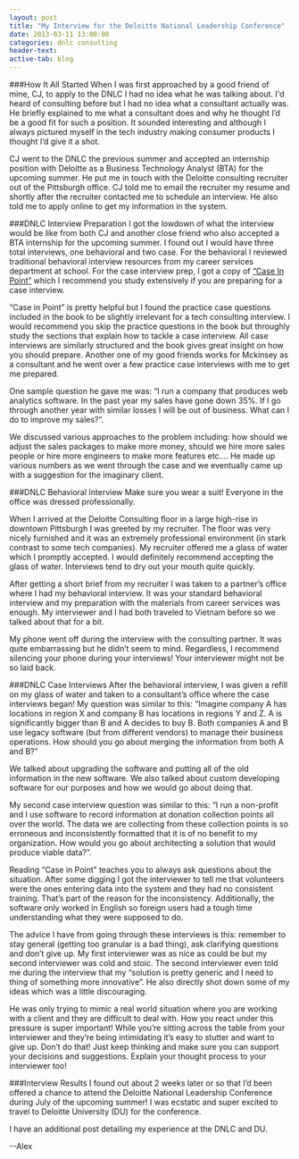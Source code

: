 ```yaml
---
layout: post
title: "My Interview for the Deloitte National Leadership Conference"
date: 2013-03-11 13:00:00
categories: dnlc consulting
header-text:
active-tab: blog
---
```


###How It All Started
When I was first approached by a good friend of mine, CJ, to apply to the DNLC I had no idea what he was talking about. I'd heard of consulting before but I had no idea what a consultant actually was. He briefly explained to me what a consultant does and why he thought I’d be a good fit for such a position. It sounded interesting and although I always pictured myself in the tech industry making consumer products I thought I’d give it a shot.

CJ went to the DNLC the previous summer and accepted an internship position with Deloitte as a Business Technology Analyst (BTA) for the upcoming summer. He put me in touch with the Deloitte consulting recruiter out of the Pittsburgh office. CJ told me to email the recruiter my resume and shortly after the recruiter contacted me to schedule an interview. He also told me to apply online to get my information in the system.

###DNLC Interview Preparation
I got the lowdown of what the interview would be like from both CJ and another close friend who also accepted a BTA internship for the upcoming summer. I found out I would have three total interviews, one behavioral and two case. For the behavioral I reviewed traditional behavioral interview resources from my career services department at school. For the case interview prep, I got a copy of [“Case In Point”](http://www.amazon.com/Case-Point-Complete-Interview-Preparation/dp/0971015864) which I recommend you study extensively if you are preparing for a case interview.

“Case in Point” is pretty helpful but I found the practice case questions included in the book to be slightly irrelevant for a tech consulting interview. I would recommend you skip the practice questions in the book but throughly study the sections that explain how to tackle a case interview. All case interviews are similarly structured and the book gives great insight on how you should prepare. Another one of my good friends works for Mckinsey as a consultant and he went over a few practice case interviews with me to get me prepared.

One sample question he gave me was: “I run a company that produces web analytics software. In the past year my sales have gone down 35%. If I go through another year with similar losses I will be out of business. What can I do to improve my sales?”.

We discussed various approaches to the problem including: how should we adjust the sales packages to make more money, should we hire more sales people or hire more engineers to make more features etc…. He made up various numbers as we went through the case and we eventually came up with a suggestion for the imaginary client.

###DNLC Behavioral Interview
Make sure you wear a suit! Everyone in the office was dressed professionally.

When I arrived at the Deloitte Consulting floor in a large high-rise in downtown Pittsburgh I was greeted by my recruiter. The floor was very nicely furnished and it was an extremely professional environment (in stark contrast to some tech companies). My recruiter offered me a glass of water which I promptly accepted. I would definitely recommend accepting the glass of water. Interviews tend to dry out your mouth quite quickly.

After getting a short brief from my recruiter I was taken to a partner’s office where I had my behavioral interview. It was your standard behavioral interview and my preparation with the materials from career services was enough. My interviewer and I had both traveled to Vietnam before so we talked about that for a bit.

My phone went off during the interview with the consulting partner. It was quite embarrassing but he didn’t seem to mind. Regardless, I recommend silencing your phone during your interviews! Your interviewer might not be so laid back.

###DNLC Case Interviews
After the behavioral interview, I was given a refill on my glass of water and taken to a consultant’s office where the case interviews began! My question was similar to this: “Imagine company A has locations in region X and company B has locations in regions Y and Z. A is significantly bigger than B and A decides to buy B. Both companies A and B use legacy software (but from different vendors) to manage their business operations. How should you go about merging the information from both A and B?”

We talked about upgrading the software and putting all of the old information in the new software. We also talked about custom developing software for our purposes and how we would go about doing that.

My second case interview question was similar to this: “I run a non-profit and I use software to record information at donation collection points all over the world. The data we are collecting from these collection points is so erroneous and inconsistently formatted that it is of no benefit to my organization. How would you go about architecting a solution that would produce viable data?”. 

Reading “Case in Point” teaches you to always ask questions about the situation. After some digging I got the interviewer to tell me that volunteers were the ones entering data into the system and they had no consistent training. That’s part of the reason for the inconsistency. Additionally, the software only worked in English so foreign users had a tough time understanding what they were supposed to do.

The advice I have from going through these interviews is this: remember to stay general (getting too granular is a bad thing), ask clarifying questions and don’t give up. My first interviewer was as nice as could be but my second interviewer was cold and stoic. The second interviewer even told me during the interview that my “solution is pretty generic and I need to thing of something more innovative”. He also directly shot down some of my ideas which was a little discouraging.

He was only trying to mimic a real world situation where you are working with a client and they are difficult to deal with. How you react under this pressure is super important! While you’re sitting across the table from your interviewer and they’re being intimidating it’s easy to stutter and want to give up. Don’t do that! Just keep thinking and make sure you can support your decisions and suggestions. Explain your thought process to your interviewer too!

###Interview Results
I found out about 2 weeks later or so that I’d been offered a chance to attend the Deloitte National Leadership Conference during July of the upcoming summer! I was ecstatic and super excited to travel to Deloitte University (DU) for the conference.

I have an additional post detailing my experience at the DNLC and DU.

--Alex

